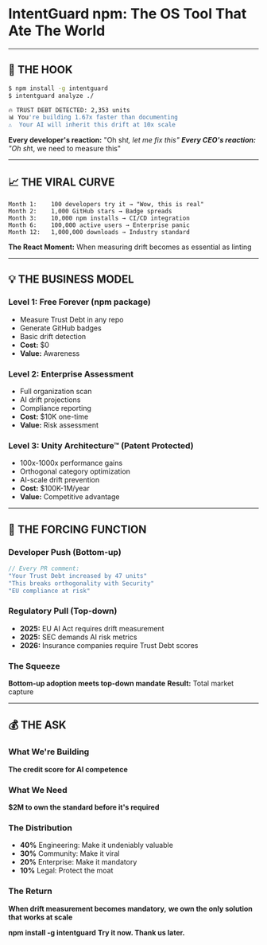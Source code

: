 # IntentGuard npm: The OS Tool That Ate The World

---

## 🚀 THE HOOK
```bash
$ npm install -g intentguard
$ intentguard analyze ./

🔥 TRUST DEBT DETECTED: 2,353 units
📊 You're building 1.67x faster than documenting
⚠️  Your AI will inherit this drift at 10x scale
```

**Every developer's reaction:** "Oh sh*t, let me fix this"
**Every CEO's reaction:** "Oh sh*t, we need to measure this"

---

## 📈 THE VIRAL CURVE

```
Month 1:    100 developers try it → "Wow, this is real"
Month 2:    1,000 GitHub stars → Badge spreads
Month 3:    10,000 npm installs → CI/CD integration
Month 6:    100,000 active users → Enterprise panic
Month 12:   1,000,000 downloads → Industry standard
```

**The React Moment:** When measuring drift becomes as essential as linting

---

## 💡 THE BUSINESS MODEL

### Level 1: Free Forever (npm package)
- Measure Trust Debt in any repo
- Generate GitHub badges
- Basic drift detection
- **Cost:** $0
- **Value:** Awareness

### Level 2: Enterprise Assessment
- Full organization scan
- AI drift projections
- Compliance reporting
- **Cost:** $10K one-time
- **Value:** Risk assessment

### Level 3: Unity Architecture™ (Patent Protected)
- 100x-1000x performance gains
- Orthogonal category optimization
- AI-scale drift prevention
- **Cost:** $100K-1M/year
- **Value:** Competitive advantage

---

## 🎯 THE FORCING FUNCTION

### Developer Push (Bottom-up)
```javascript
// Every PR comment:
"Your Trust Debt increased by 47 units"
"This breaks orthogonality with Security"
"EU compliance at risk"
```

### Regulatory Pull (Top-down)
- **2025:** EU AI Act requires drift measurement
- **2025:** SEC demands AI risk metrics
- **2026:** Insurance companies require Trust Debt scores

### The Squeeze
**Bottom-up adoption meets top-down mandate**
**Result:** Total market capture

---

## 💰 THE ASK

### What We're Building
**The credit score for AI competence**

### What We Need
**$2M to own the standard before it's required**

### The Distribution
- **40%** Engineering: Make it undeniably valuable
- **30%** Community: Make it viral
- **20%** Enterprise: Make it mandatory
- **10%** Legal: Protect the moat

### The Return
**When drift measurement becomes mandatory,**
**we own the only solution that works at scale**

**npm install -g intentguard**
**Try it now. Thank us later.**